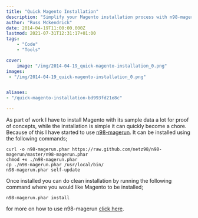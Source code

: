 ```yaml
---
title: "Quick Magento Installation"
description: "Simplify your Magento installation process with n98-magerun, a powerful command-line tool for Magento developers. Learn how to quickly install n98-magerun on your system and use it to perform clean Magento installations with sample data, saving time and effort during proof-of-concept setups. Perfect for developers looking to streamline their Magento workflow."
author: "Russ Mckendrick"
date: 2014-04-19T11:00:00.000Z
lastmod: 2021-07-31T12:31:17+01:00
tags:
    - "Code"
    - "Tools"

cover:
    image: "/img/2014-04-19_quick-magento-installation_0.png" 
images:
 - "/img/2014-04-19_quick-magento-installation_0.png"


aliases:
- "/quick-magento-installation-bd993fd21e8c"

---
```


As part of work I have to install Magento with its sample data a lot for proof of concepts, while the installation is simple it can quickly become a chore. Because of this I have started to use [n98-magerun](http://magerun.net/). It can be installed using the following commands;

```
curl -o n98-magerun.phar https://raw.github.com/netz98/n98-magerun/master/n98-magerun.phar
chmod +x ./n98-magerun.phar
cp ./n98-magerun.phar /usr/local/bin/
n98-magerun.phar self-update
```

Once installed you can do clean installation by running the following command where you would like Magento to be installed;

```
n98-magerun.phar install
```

for more on how to use n98-magerun [click here](https://github.com/netz98/n98-magerun/wiki).

